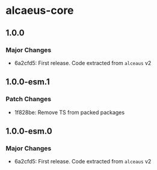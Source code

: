 # alcaeus-core

## 1.0.0

### Major Changes

- 6a2cfd5: First release. Code extracted from `alceaus` v2

## 1.0.0-esm.1

### Patch Changes

- 1f828be: Remove TS from packed packages

## 1.0.0-esm.0

### Major Changes

- 6a2cfd5: First release. Code extracted from `alceaus` v2

